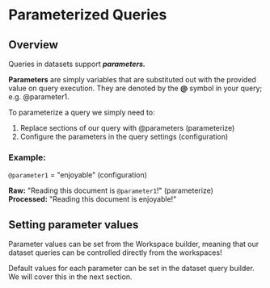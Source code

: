 # Parameterized Queries

## Overview

Queries in datasets support _**parameters.**_

**Parameters** are simply variables that are substituted out with the provided value on query execution. They are denoted by the **@** symbol in your query; e.g. @parameter1.

To parameterize a query we simply need to:

1. Replace sections of our query with @parameters          \(parameterize\)
2. Configure the parameters in the query settings              \(configuration\)

### Example:

`@parameter1` = "enjoyable" \(configuration\)

**Raw:** "Reading this document is `@parameter1`!" \(parameterize\)  
**Processed:** "Reading this document is enjoyable!"

## Setting parameter values

Parameter values can be set from the Workspace builder, meaning that our dataset queries can be controlled directly from the workspaces!

Default values for each parameter can be set in the dataset query builder. We will cover this in the next section.

